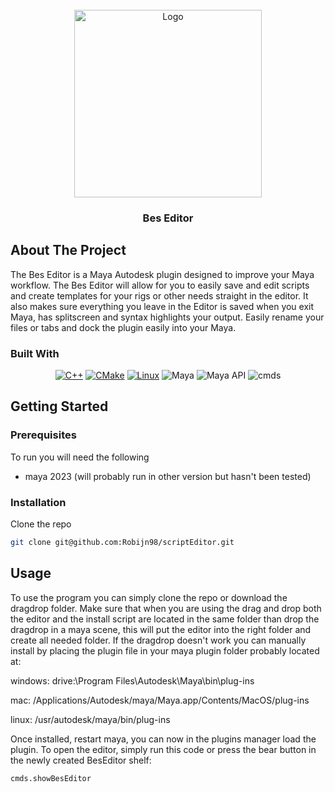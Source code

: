 <!-- PROJECT LOGO -->
<br />
<div align="center">
  <a href="https://github.com/Robijn98/scriptEditor/tree/master/dragAndDrop">
    <img src="dragAndDrop/bes.png" alt="Logo" width="300">
  </a>
  <h3 align="center">Bes Editor</h3>
  
</div>

<!-- ABOUT THE PROJECT -->
## About The Project

The Bes Editor is a Maya Autodesk plugin designed to improve your Maya workflow. 
The Bes Editor will allow for you to easily save and edit scripts and create templates for your rigs or other needs straight in the editor. 
It also makes sure everything you leave in the Editor is saved when you exit Maya, has splitscreen and syntax highlights your output. 
Easily rename your files or tabs and dock the plugin easily into your Maya.



### Built With
<div align="center">
  
[![C++](https://img.shields.io/badge/C++-00599C.svg?&logo=cplusplus&logoColor=white)](#)
[![CMake](https://img.shields.io/badge/build-CMake-blue?logo=cmake&logoColor=white)](#)
[![Linux](https://img.shields.io/badge/platform-Linux-green?logo=linux&logoColor=white)](#)
![Maya](https://img.shields.io/badge/Maya-00A3E0?&logo=autodesk&logoColor=white)
![Maya API](https://img.shields.io/badge/Maya--API-1D5C88?&logo=code&logoColor=white)
![cmds](https://img.shields.io/badge/Maya--cmds-232F3E?&logo=python&logoColor=white)


</div>

<!-- GETTING STARTED -->
## Getting Started
### Prerequisites

To run you will need the following 
- maya 2023
(will probably run in other version but hasn't been tested)

### Installation
Clone the repo
   ```sh
   git clone git@github.com:Robijn98/scriptEditor.git
   ```
<!-- USAGE EXAMPLES -->
## Usage

To use the program you can simply clone the repo or download the dragdrop folder. 
Make sure that when you are using the drag and drop both the editor and the 
install script are located in the same folder than drop the dragdrop in a maya scene,
this will put the editor into the right folder and create all needed folder. If the dragdrop doesn't work you can 
manually install by placing the plugin file in your maya plugin folder probably 
located at:

windows: drive:\\Program Files\\Autodesk\\Maya<version>\\bin\\plug-ins

mac: /Applications/Autodesk/maya<version>/Maya.app/Contents/MacOS/plug-ins

linux: /usr/autodesk/maya<version>/bin/plug-ins

Once installed, restart maya, you can now in the plugins manager load the plugin. 
To open the editor, simply run this code or press the bear button in the newly created BesEditor shelf:
   ```sh
cmds.showBesEditor 
   ```

  
</div>


